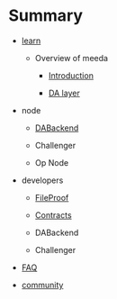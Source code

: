 # Summary

* [learn](README.md)
  
  * Overview of meeda
  
    * [Introduction](docs/learn/What's-Meeda.md)
  
    * [DA layer](docs/learn/DA-Layer.md)

* node
  
  * [DABackend](docs/node/How-to-build.md)
  
  * Challenger
  
  * Op Node

* developers
  
  * [FileProof](docs/developers/FileProof-API.md)
  
  * [Contracts](docs/developers/FileProof-contract-address.md)
  
  * DABackend

  * Challenger

* [FAQ](docs/FAQ/FAQ.md)

* [community](docs/Community/resource.md)
